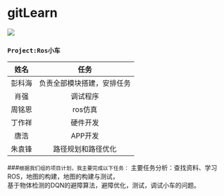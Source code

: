# gitLearn
![](https://i.imgur.com/u4nLV6p.png)

### `Project:Ros小车` 
|姓名|任务|
|:--:|:--:|
|彭科海|负责全部模块搭建，安排任务|
|肖强|调试程序|
|周铭恩|ros仿真|
|丁作祥|硬件开发|
|唐浩|APP开发|
|朱袁锋|路径规划和路径优化|
###`根据我们组的项目计划，我主要完成以下任务：`
主要任务分析：查找资料、学习ROS，地图的构建，地图的构建与测试，   
基于物体检测的DQN的避障算法，避障优化，测试，调试小车的问题。
